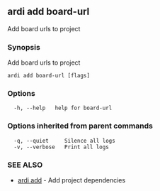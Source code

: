 ## ardi add board-url

Add board urls to project

### Synopsis


Add board urls to project

```
ardi add board-url [flags]
```

### Options

```
  -h, --help   help for board-url
```

### Options inherited from parent commands

```
  -q, --quiet     Silence all logs
  -v, --verbose   Print all logs
```

### SEE ALSO

* [ardi add](ardi_add.md)	 - Add project dependencies


